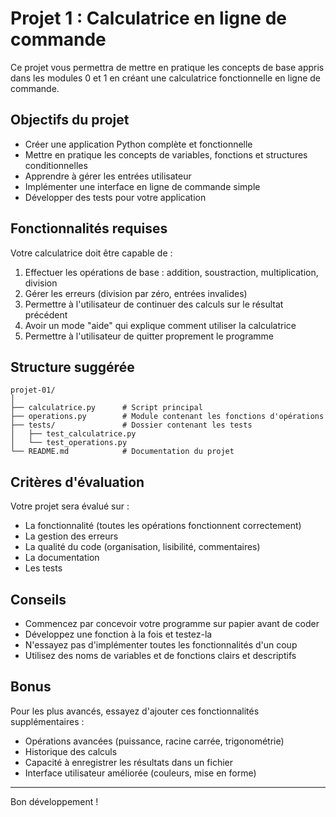 # Projet 1 : Calculatrice en ligne de commande

Ce projet vous permettra de mettre en pratique les concepts de base appris dans les modules 0 et 1 en créant une calculatrice fonctionnelle en ligne de commande.

## Objectifs du projet

- Créer une application Python complète et fonctionnelle
- Mettre en pratique les concepts de variables, fonctions et structures conditionnelles
- Apprendre à gérer les entrées utilisateur
- Implémenter une interface en ligne de commande simple
- Développer des tests pour votre application

## Fonctionnalités requises

Votre calculatrice doit être capable de :
1. Effectuer les opérations de base : addition, soustraction, multiplication, division
2. Gérer les erreurs (division par zéro, entrées invalides)
3. Permettre à l'utilisateur de continuer des calculs sur le résultat précédent
4. Avoir un mode "aide" qui explique comment utiliser la calculatrice
5. Permettre à l'utilisateur de quitter proprement le programme

## Structure suggérée

```
projet-01/
│
├── calculatrice.py      # Script principal
├── operations.py        # Module contenant les fonctions d'opérations
├── tests/               # Dossier contenant les tests
│   ├── test_calculatrice.py
│   └── test_operations.py
└── README.md            # Documentation du projet
```

## Critères d'évaluation

Votre projet sera évalué sur :
- La fonctionnalité (toutes les opérations fonctionnent correctement)
- La gestion des erreurs
- La qualité du code (organisation, lisibilité, commentaires)
- La documentation
- Les tests

## Conseils

- Commencez par concevoir votre programme sur papier avant de coder
- Développez une fonction à la fois et testez-la
- N'essayez pas d'implémenter toutes les fonctionnalités d'un coup
- Utilisez des noms de variables et de fonctions clairs et descriptifs

## Bonus

Pour les plus avancés, essayez d'ajouter ces fonctionnalités supplémentaires :
- Opérations avancées (puissance, racine carrée, trigonométrie)
- Historique des calculs
- Capacité à enregistrer les résultats dans un fichier
- Interface utilisateur améliorée (couleurs, mise en forme)

---

Bon développement ! 